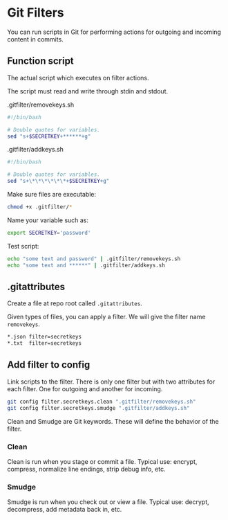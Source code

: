 # Git Filters

You can run scripts in Git for performing actions for outgoing and incoming
content in commits.

## Function script

The actual script which executes on filter actions.

The script must read and write through stdin and stdout.

.gitfilter/removekeys.sh

```bash
#!/bin/bash

# Double quotes for variables.
sed "s+$SECRETKEY+******+g"
```

.gitfilter/addkeys.sh

```bash
#!/bin/bash

# Double quotes for variables.
sed "s+\*\*\*\*\*\*+$SECRETKEY+g"
```

Make sure files are executable:

```bash
chmod +x .gitfilter/*
```

Name your variable such as:

```bash
export SECRETKEY='password'
```

Test script:

```bash
echo "some text and password" | .gitfilter/removekeys.sh
echo "some text and ******" | .gitfilter/addkeys.sh
```

## .gitattributes

Create a file at repo root called `.gitattributes`.

Given types of files, you can apply a filter. We will give the filter name `removekeys`.

```bash
*.json filter=secretkeys
*.txt  filter=secretkeys
```

## Add filter to config

Link scripts to the filter. There is only one filter but with two attributes for
each filter. One for outgoing and another for incoming.

```bash
git config filter.secretkeys.clean ".gitfilter/removekeys.sh"
git config filter.secretkeys.smudge ".gitfilter/addkeys.sh"
```

Clean and Smudge are Git keywords. These will define the behavior of the filter.

### Clean

Clean is run when you stage or commit a file.
Typical use: encrypt, compress, normalize line endings, strip debug info, etc.

### Smudge

Smudge is run when you check out or view a file.
Typical use: decrypt, decompress, add metadata back in, etc.
